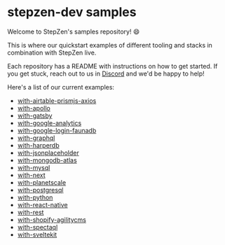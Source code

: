 # stepzen-dev samples

Welcome to StepZen's samples repository! 😄

This is where our quickstart examples of different tooling and stacks in combination with StepZen live. 

Each repository has a README with instructions on how to get started. If you get stuck, reach out to us in [Discord](https://discord.com/invite/9k2VdPn2FR) and we'd be happy to help!

Here's a list of our current examples:
- [with-airtable-prismjs-axios](./with-airtable-prismjs-axios)
- [with-apollo](./with-apollo)
- [with-gatsby](./with-gatsby)
- [with-google-analytics](./with-google-analytics)
- [with-google-login-faunadb](./with-google-login-faunadb)
- [with-graphql](./with-graphql)
- [with-harperdb](./with-harperdb)
- [with-jsonplaceholder](./with-jsonplaceholder)
- [with-mongodb-atlas](./with-mongodb-atlas)
- [with-mysql](./with-mysql)
- [with-next](./with-next)
- [with-planetscale](./with-planetscale)
- [with-postgresql](./with-postgresql)
- [with-python](./with-python)
- [with-react-native](./with-react-native)
- [with-rest](./with-rest)
- [with-shopify-agilitycms](./with-shopify-agilitycms)
- [with-spectaql](./with-spectaql)
- [with-sveltekit](./with-sveltekit)
